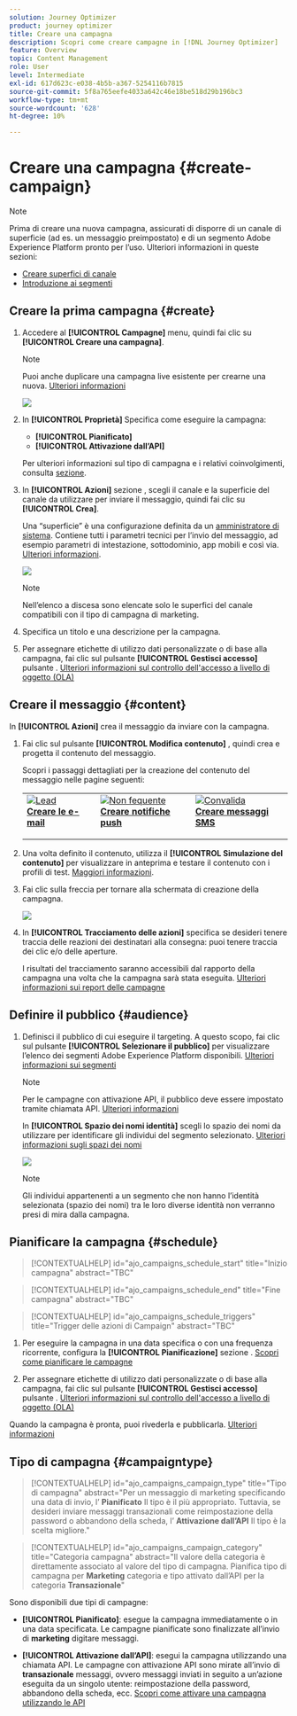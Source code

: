 ```yaml
---
solution: Journey Optimizer
product: journey optimizer
title: Creare una campagna
description: Scopri come creare campagne in [!DNL Journey Optimizer]
feature: Overview
topic: Content Management
role: User
level: Intermediate
exl-id: 617d623c-e038-4b5b-a367-5254116b7815
source-git-commit: 5f8a765eefe4033a642c46e18be518d29b196bc3
workflow-type: tm+mt
source-wordcount: '628'
ht-degree: 10%

---
```


# Creare una campagna {#create-campaign}

>[!NOTE]
>
>Prima di creare una nuova campagna, assicurati di disporre di un canale di superficie (ad es. un messaggio preimpostato) e di un segmento Adobe Experience Platform pronto per l’uso. Ulteriori informazioni in queste sezioni:
>
>* [Creare superfici di canale](../configuration/channel-surfaces.md)
>* [Introduzione ai segmenti](../segment/about-segments.md)


## Creare la prima campagna {#create}

1. Accedere al **[!UICONTROL Campagne]** menu, quindi fai clic su **[!UICONTROL Creare una campagna]**.

   >[!NOTE]
   >
   >Puoi anche duplicare una campagna live esistente per crearne una nuova. [Ulteriori informazioni](modify-stop-campaign.md#duplicate)

   ![](assets/create-campaign.png)

1. In **[!UICONTROL Proprietà]** Specifica come eseguire la campagna:

   * **[!UICONTROL Pianificato]**
   * **[!UICONTROL Attivazione dall’API]**

   Per ulteriori informazioni sul tipo di campagna e i relativi coinvolgimenti, consulta [sezione](#campaigntype).

1. In **[!UICONTROL Azioni]** sezione , scegli il canale e la superficie del canale da utilizzare per inviare il messaggio, quindi fai clic su **[!UICONTROL Crea]**.

   Una “superficie” è una configurazione definita da un [amministratore di sistema](../start/path/administrator.md). Contiene tutti i parametri tecnici per l’invio del messaggio, ad esempio parametri di intestazione, sottodominio, app mobili e così via. [Ulteriori informazioni](../configuration/channel-surfaces.md).

   ![](assets/create-campaign-action.png)

   >[!NOTE]
   >
   >Nell’elenco a discesa sono elencate solo le superfici del canale compatibili con il tipo di campagna di marketing.

1. Specifica un titolo e una descrizione per la campagna.

   <!--To test the content of your message, toggle the **[!UICONTROL Content experiment]** option on. This allows you to test multiple variables of a delivery on populations samples, in order to define which treatment has the biggest impact on the targeted population.[Learn more about content experiment](../campaigns/content-experiment.md).-->

1. Per assegnare etichette di utilizzo dati personalizzate o di base alla campagna, fai clic sul pulsante **[!UICONTROL Gestisci accesso]** pulsante . [Ulteriori informazioni sul controllo dell&#39;accesso a livello di oggetto (OLA)](../administration/object-based-access.md)

## Creare il messaggio {#content}

In **[!UICONTROL Azioni]** crea il messaggio da inviare con la campagna.

1. Fai clic sul pulsante **[!UICONTROL Modifica contenuto]** , quindi crea e progetta il contenuto del messaggio.

   Scopri i passaggi dettagliati per la creazione del contenuto del messaggio nelle pagine seguenti:

   <table style="table-layout:fixed">
    <tr style="border: 0;">
    <td>
    <a href="../email/create-email.md">
    <img alt="Lead" src="../assets/do-not-localize/email.jpg">
    </a>
    <div><a href="../email/create-email.md"><strong>Creare le e-mail</strong>
    </div>
    <p>
    </td>
    <td>
    <a href="../push/create-push.md">
      <img alt="Non fequente" src="../assets/do-not-localize/push.jpg">
    </a>
    <div>
    <a href="../push/create-push.md"><strong>Creare notifiche push</strong></a>
    </div>
    <p>
    </td>
    <td>
    <a href="../sms/create-sms.md">
      <img alt="Convalida" src="../assets/do-not-localize/sms.jpg">
    </a>
    <div>
    <a href="../sms/create-sms.md"><strong>Creare messaggi SMS</strong></a>
    </div>
    <p>
    </td>
    </tr>
    </table>

1. Una volta definito il contenuto, utilizza il **[!UICONTROL Simulazione del contenuto]** per visualizzare in anteprima e testare il contenuto con i profili di test. [Maggiori informazioni](../email/preview.md).

1. Fai clic sulla freccia per tornare alla schermata di creazione della campagna.

   ![](assets/create-campaign-design.png)

1. In **[!UICONTROL Tracciamento delle azioni]** specifica se desideri tenere traccia delle reazioni dei destinatari alla consegna: puoi tenere traccia dei clic e/o delle aperture.

   I risultati del tracciamento saranno accessibili dal rapporto della campagna una volta che la campagna sarà stata eseguita. [Ulteriori informazioni sui report delle campagne](../reports/campaign-global-report.md)

## Definire il pubblico {#audience}

1. Definisci il pubblico di cui eseguire il targeting. A questo scopo, fai clic sul pulsante **[!UICONTROL Selezionare il pubblico]** per visualizzare l’elenco dei segmenti Adobe Experience Platform disponibili. [Ulteriori informazioni sui segmenti](../segment/about-segments.md)

   >[!NOTE]
   >
   >Per le campagne con attivazione API, il pubblico deve essere impostato tramite chiamata API. [Ulteriori informazioni](api-triggered-campaigns.md)

   In **[!UICONTROL Spazio dei nomi identità]** scegli lo spazio dei nomi da utilizzare per identificare gli individui del segmento selezionato. [Ulteriori informazioni sugli spazi dei nomi](../event/about-creating.md#select-the-namespace)

   ![](assets/create-campaign-namespace.png)

   >[!NOTE]
   >
   >Gli individui appartenenti a un segmento che non hanno l’identità selezionata (spazio dei nomi) tra le loro diverse identità non verranno presi di mira dalla campagna.

   <!--If you are are creating an API-triggered campaign, the **[!UICONTROL cURL request]** section allows you to retrieve the **[!UICONTROL Campaign ID]** to use in the API call. [Learn more](api-triggered-campaigns.md)-->

## Pianificare la campagna {#schedule}

>[!CONTEXTUALHELP]
>id="ajo_campaigns_schedule_start"
>title="Inizio campagna"
>abstract="TBC"

>[!CONTEXTUALHELP]
>id="ajo_campaigns_schedule_end"
>title="Fine campagna"
>abstract="TBC"

>[!CONTEXTUALHELP]
>id="ajo_campaigns_schedule_triggers"
>title="Trigger delle azioni di Campaign"
>abstract="TBC"

1. Per eseguire la campagna in una data specifica o con una frequenza ricorrente, configura la **[!UICONTROL Pianificazione]** sezione . [Scopri come pianificare le campagne](#schedule)

1. Per assegnare etichette di utilizzo dati personalizzate o di base alla campagna, fai clic sul pulsante **[!UICONTROL Gestisci accesso]** pulsante . [Ulteriori informazioni sul controllo dell&#39;accesso a livello di oggetto (OLA)](../administration/object-based-access.md)

Quando la campagna è pronta, puoi rivederla e pubblicarla. [Ulteriori informazioni](#review-activate)

## Tipo di campagna {#campaigntype}

>[!CONTEXTUALHELP]
>id="ajo_campaigns_campaign_type"
>title="Tipo di campagna"
>abstract="Per un messaggio di marketing specificando una data di invio, l’ **Pianificato** Il tipo è il più appropriato. Tuttavia, se desideri inviare messaggi transazionali come reimpostazione della password o abbandono della scheda, l’ **Attivazione dall’API** Il tipo è la scelta migliore."

>[!CONTEXTUALHELP]
>id="ajo_campaigns_campaign_category"
>title="Categoria campagna"
>abstract="Il valore della categoria è direttamente associato al valore del tipo di campagna. Pianifica tipo di campagna per **Marketing** categoria e tipo attivato dall’API per la categoria **Transazionale**"

Sono disponibili due tipi di campagne:

* **[!UICONTROL Pianificato]**: esegue la campagna immediatamente o in una data specificata. Le campagne pianificate sono finalizzate all’invio di **marketing** digitare messaggi.

* **[!UICONTROL Attivazione dall’API]**: esegui la campagna utilizzando una chiamata API. Le campagne con attivazione API sono mirate all’invio di **transazionale** messaggi, ovvero messaggi inviati in seguito a un’azione eseguita da un singolo utente: reimpostazione della password, abbandono della scheda, ecc. [Scopri come attivare una campagna utilizzando le API](api-triggered-campaigns.md)
